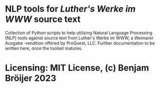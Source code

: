 # NLP tools for *Luther's Werke im WWW* source text
Collection of Python scripts to help utilizing Natural Language Processing (NLP) tools against source text from Luther's Werke im WWW, a Weimarer Ausgabe -rendition offered by ProQuest, LLC. Further documentation to be written here, once the toolset matures.

# Licensing: MIT License, (c) Benjam Bröijer 2023
